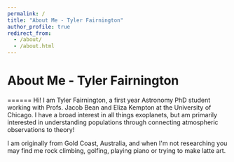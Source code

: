 ```yaml
---
permalink: /
title: "About Me - Tyler Fairnington"
author_profile: true
redirect_from: 
  - /about/
  - /about.html
---
```

# About Me - Tyler Fairnington
======
Hi! I am Tyler Fairnington, a first year Astronomy PhD student working with Profs. Jacob Bean and Eliza Kempton at the University of Chicago. I have a broad interest in all things exoplanets, but am primarily interested in understanding populations through connecting atmospheric observations to theory! 

I am originally from Gold Coast, Australia, and when I'm not researching you may find me rock climbing, golfing, playing piano or trying to make latte art. 

